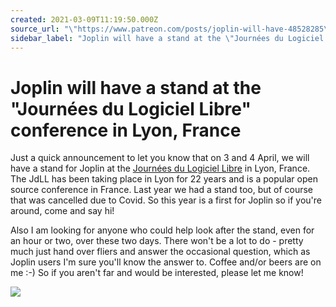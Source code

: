 ```yaml
---
created: 2021-03-09T11:19:50.000Z
source_url: "\"https://www.patreon.com/posts/joplin-will-have-48528285\""
sidebar_label: "Joplin will have a stand at the \"Journées du Logiciel Libre\" conference in Lyon, France"
---
```


# Joplin will have a stand at the "Journées du Logiciel Libre" conference in Lyon, France

Just a quick announcement to let you know that on 3 and 4 April, we will have a stand for Joplin at the [Journées du Logiciel Libre](https://www.jdll.org/) in Lyon, France. The JdLL has been taking place in Lyon for 22 years and is a popular open source conference in France. Last year we had a stand too, but of course that was cancelled due to Covid. So this year is a first for Joplin so if you're around, come and say hi!

Also I am looking for anyone who could help look after the stand, even for an hour or two, over these two days. There won't be a lot to do - pretty much just hand over fliers and answer the occasional question, which as Joplin users I'm sure you'll know the answer to. Coffee and/or beers are on me :-) So if you aren't far and would be interested, please let me know!

![](https://raw.githubusercontent.com/laurent22/joplin/dev/Assets/WebsiteAssets/images/news/20210309-111950_0.jpg)